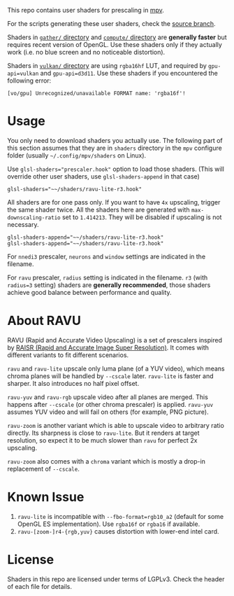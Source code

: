 This repo contains user shaders for prescaling in [mpv](https://mpv.io/).

For the scripts generating these user shaders, check the [source
branch](https://github.com/bjin/mpv-prescalers/tree/source).

Shaders in [`gather/` directory](https://github.com/bjin/mpv-prescalers/tree/master/gather)
and [`compute/` directory](https://github.com/bjin/mpv-prescalers/tree/master/compute)
are **generally faster** but requires recent version of OpenGL.
Use these shaders only if they actually work (i.e. no blue screen and no noticeable distortion).

Shaders in [`vulkan/` directory](https://github.com/bjin/mpv-prescalers/tree/master/vulkan)
are using `rgba16hf` LUT, and required by `gpu-api=vulkan` and
`gpu-api=d3d11`. Use these shaders if you encountered the following error:

```
[vo/gpu] Unrecognized/unavailable FORMAT name: 'rgba16f'!
```

# Usage

You only need to download shaders you actually use. The following part of this
section assumes that they are in `shaders` directory in the `mpv` configure
folder (usually `~/.config/mpv/shaders` on Linux).

Use `glsl-shaders="prescaler.hook"` option to load those shaders. (This will
override other user shaders, use `glsl-shaders-append` in that case)

```
glsl-shaders="~~/shaders/ravu-lite-r3.hook"
```

All shaders are for one pass only. If you want to have `4x` upscaling, trigger
the same shader twice. All the shaders here are generated with
`max-downscaling-ratio` set to `1.414213`. They will be disabled if upscaling is not necessary.

```
glsl-shaders-append="~~/shaders/ravu-lite-r3.hook"
glsl-shaders-append="~~/shaders/ravu-lite-r3.hook"
```

For `nnedi3` prescaler, `neurons` and `window` settings are indicated in the
filename.

For `ravu` prescaler, `radius` setting is indicated in the filename. `r3`
(with `radius=3` setting) shaders are **generally recommended**, those shaders
achieve good balance between performance and quality.

# About RAVU

RAVU (Rapid and Accurate Video Upscaling) is a set of prescalers inspired by
[RAISR (Rapid and Accurate Image Super Resolution)](https://ai.googleblog.com/2016/11/enhance-raisr-sharp-images-with-machine.html).
It comes with different variants to fit different scenarios.

`ravu` and `ravu-lite` upscale only luma plane (of a YUV video), which means
chroma planes will be handled by `--cscale` later. `ravu-lite` is faster and
sharper. It also introduces no half pixel offset.

`ravu-yuv` and `ravu-rgb` upscale video after all planes are merged. This happens
after `--cscale` (or other chroma prescaler) is applied. `ravu-yuv` assumes YUV
video and will fail on others (for example, PNG picture).

`ravu-zoom` is another variant which is able to upscale video to arbitrary ratio
directly. Its sharpness is close to `ravu-lite`. But it renders at target
resolution, so expect it to be much slower than `ravu` for perfect 2x upscaling.

`ravu-zoom` also comes with a `chroma` variant which is mostly a drop-in replacement of
`--cscale`.

# Known Issue

1. `ravu-lite` is incompatible with `--fbo-format=rgb10_a2` (default
   for some OpenGL ES implementation). Use `rgba16f` or `rgba16` if available.
2. `ravu-[zoom-]r4-{rgb,yuv}` causes distortion with lower-end intel card.

# License

Shaders in this repo are licensed under terms of LGPLv3. Check the header of
each file for details.
